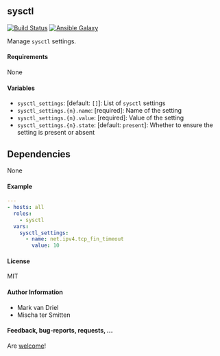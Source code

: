 ## sysctl

[![Build Status](https://travis-ci.org/Oefenweb/ansible-sysctl.svg?branch=master)](https://travis-ci.org/Oefenweb/ansible-sysctl) [![Ansible Galaxy](http://img.shields.io/badge/ansible--galaxy-sysctl-blue.svg)](https://galaxy.ansible.com/tersmitten/sysctl)

Manage `sysctl` settings.

#### Requirements

None

#### Variables

* `sysctl_settings`: [default: `[]`]: List of `sysctl` settings
* `sysctl_settings.{n}.name`: [required]: Name of the setting
* `sysctl_settings.{n}.value`: [required]: Value of the setting
* `sysctl_settings.{n}.state`: [default: `present`]: Whether to ensure the setting is present or absent

## Dependencies

None

#### Example

```yaml
---
- hosts: all
  roles:
    - sysctl
  vars:
    sysctl_settings:
      - name: net.ipv4.tcp_fin_timeout
        value: 10
```

#### License

MIT

#### Author Information

* Mark van Driel
* Mischa ter Smitten

#### Feedback, bug-reports, requests, ...

Are [welcome](https://github.com/Oefenweb/ansible-sysctl/issues)!
